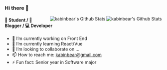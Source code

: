 ### Hi there 👋
<a href="#">
  <img align="right" alt="kabinbear's Github Stats" src="https://github-readme-stats.vercel.app/api?username=kabinbear&count_private=true&include_all_commits=true&show_icons=true&title_color=2196f3&icon_color=2196f3&text_color=4c4948&bg_color=ffffff">
</a>
   
<a href="#"><img align="right" alt="kabinbear's Github Stats" src="https://github-readme-stats.vercel.app/api/top-langs/?username=kabinbear&layout=compact">
</a>
#### 📄 **Student** / 🎨 **Blogger** / 💻 **Developer**

- 🔭 I’m currently working on Front End 
- 🌱 I’m currently learning  React/Vue 
- 👯 I’m looking to collaborate on ...
- 📫 How to reach me: kabinbear@gmail.com
- ⚡ Fun fact: Senior year in Software major

